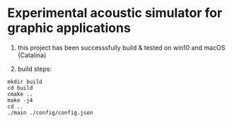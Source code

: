 # Experimental acoustic simulator for graphic applications
1.  this project has been successsfully build & tested on win10 and macOS (Catalina)

2. build steps: 
```shell
mkdir build
cd build
cmake ..
make -j4
cd ..
./main ./config/config.json
```